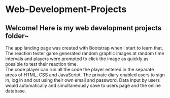 # Web-Development-Projects
## Welcome! Here is my web development projects folder~  
The app landing page was created with Bootstrap when I start to learn that.  
The reaction tester game generated random graphic images at random time intervals and players were prompted to click the image as quickly as possible to test their reaction time.  
The code player can run all the code the player entered in the separate areas of HTML, CSS and JavaScript.
The private diary enabled users to sign in, log in and out using their own email and password. Data input by users would automatically and simultaneously save to users page and the online database.
